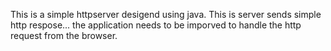 This is a simple httpserver desigend using java. This is server sends simple http respose... the application needs to be imporved to handle the http request from the browser.
